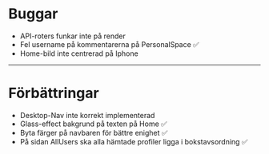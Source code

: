 # Buggar

-   API-roters funkar inte på render
-   Fel username på kommentarerna på PersonalSpace ✅
-   Home-bild inte centrerad på Iphone

---

# Förbättringar

-   Desktop-Nav inte korrekt implementerad
-   Glass-effect bakgrund på texten på Home ✅
-   Byta färger på navbaren för bättre enighet ✅
-   På sidan AllUsers ska alla hämtade profiler ligga i bokstavsordning ✅
